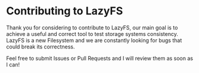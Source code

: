 
# Contributing to LazyFS

Thank you for considering to contribute to LazyFS, our main goal is to achieve a useful and correct tool to test storage systems consistency. LazyFS is a new Filesystem and we are constantly looking for bugs that could break its correctness.

Feel free to submit Issues or Pull Requests and I will review them as soon as I can!
